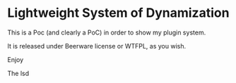 # Lightweight System of Dynamization

This is a Poc (and clearly a PoC) in order to show my plugin system.

It is released under Beerware license or WTFPL, as you wish.


Enjoy

The lsd


